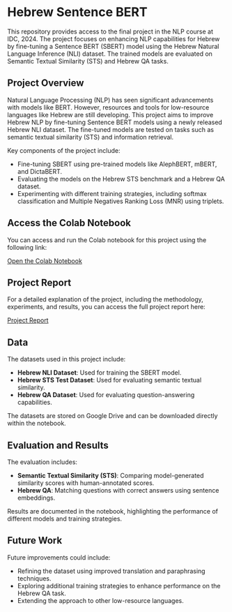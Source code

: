 
# Hebrew Sentence BERT

This repository provides access to the final project in the NLP course at IDC, 2024. The project focuses on enhancing NLP capabilities for Hebrew by fine-tuning a Sentence BERT (SBERT) model using the Hebrew Natural Language Inference (NLI) dataset. The trained models are evaluated on Semantic Textual Similarity (STS) and Hebrew QA tasks.

## Project Overview

Natural Language Processing (NLP) has seen significant advancements with models like BERT. However, resources and tools for low-resource languages like Hebrew are still developing. This project aims to improve Hebrew NLP by fine-tuning Sentence BERT models using a newly released Hebrew NLI dataset. The fine-tuned models are tested on tasks such as semantic textual similarity (STS) and information retrieval.

Key components of the project include:
- Fine-tuning SBERT using pre-trained models like AlephBERT, mBERT, and DictaBERT.
- Evaluating the models on the Hebrew STS benchmark and a Hebrew QA dataset.
- Experimenting with different training strategies, including softmax classification and Multiple Negatives Ranking Loss (MNR) using triplets.

## Access the Colab Notebook

You can access and run the Colab notebook for this project using the following link:

[Open the Colab Notebook](https://colab.research.google.com/drive/1Ns1NKXu0xdpkyG9FBdLvZ5lAyAcm7cpb?usp=sharing)

## Project Report

For a detailed explanation of the project, including the methodology, experiments, and results, you can access the full project report here:

[Project Report](https://drive.google.com/file/d/16txG8kNw3rzgxxao_2YoHAlT3U41glC-/view?usp=sharing)

## Data

The datasets used in this project include:
- **Hebrew NLI Dataset**: Used for training the SBERT model.
- **Hebrew STS Test Dataset**: Used for evaluating semantic textual similarity.
- **Hebrew QA Dataset**: Used for evaluating question-answering capabilities.

The datasets are stored on Google Drive and can be downloaded directly within the notebook.

## Evaluation and Results

The evaluation includes:
- **Semantic Textual Similarity (STS)**: Comparing model-generated similarity scores with human-annotated scores.
- **Hebrew QA**: Matching questions with correct answers using sentence embeddings.

Results are documented in the notebook, highlighting the performance of different models and training strategies.

## Future Work

Future improvements could include:
- Refining the dataset using improved translation and paraphrasing techniques.
- Exploring additional training strategies to enhance performance on the Hebrew QA task.
- Extending the approach to other low-resource languages.
